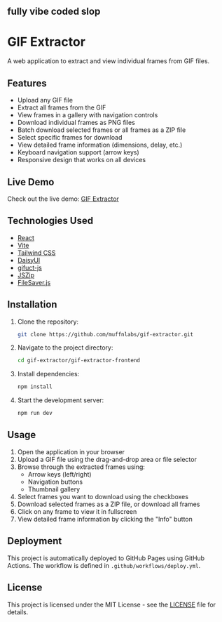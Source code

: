 ## fully vibe coded slop

# GIF Extractor

A web application to extract and view individual frames from GIF files.

## Features

- Upload any GIF file
- Extract all frames from the GIF
- View frames in a gallery with navigation controls
- Download individual frames as PNG files
- Batch download selected frames or all frames as a ZIP file
- Select specific frames for download
- View detailed frame information (dimensions, delay, etc.)
- Keyboard navigation support (arrow keys)
- Responsive design that works on all devices

## Live Demo

Check out the live demo: [GIF Extractor](https://muffnlabs.github.io/gif-extractor/)

## Technologies Used

- [React](https://reactjs.org/)
- [Vite](https://vitejs.dev/)
- [Tailwind CSS](https://tailwindcss.com/)
- [DaisyUI](https://daisyui.com/)
- [gifuct-js](https://github.com/matt-way/gifuct-js)
- [JSZip](https://stuk.github.io/jszip/)
- [FileSaver.js](https://github.com/eligrey/FileSaver.js/)

## Installation

1. Clone the repository:

   ```bash
   git clone https://github.com/muffnlabs/gif-extractor.git
   ```

2. Navigate to the project directory:

   ```bash
   cd gif-extractor/gif-extractor-frontend
   ```

3. Install dependencies:

   ```bash
   npm install
   ```

4. Start the development server:
   ```bash
   npm run dev
   ```

## Usage

1. Open the application in your browser
2. Upload a GIF file using the drag-and-drop area or file selector
3. Browse through the extracted frames using:
   - Arrow keys (left/right)
   - Navigation buttons
   - Thumbnail gallery
4. Select frames you want to download using the checkboxes
5. Download selected frames as a ZIP file, or download all frames
6. Click on any frame to view it in fullscreen
7. View detailed frame information by clicking the "Info" button

## Deployment

This project is automatically deployed to GitHub Pages using GitHub Actions.
The workflow is defined in `.github/workflows/deploy.yml`.

## License

This project is licensed under the MIT License - see the [LICENSE](LICENSE) file for details.
